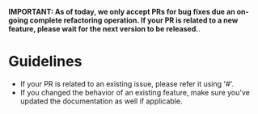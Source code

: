**IMPORTANT: As of today, we only accept PRs for bug fixes due an on-going complete refactoring operation. If your PR is related to a new feature, please wait for the next version to be released.**.

# Guidelines

- If your PR is related to an existing issue, please refer it using '#'.
- If you changed the behavior of an existing feature, make sure you've updated the documentation as well if applicable.
